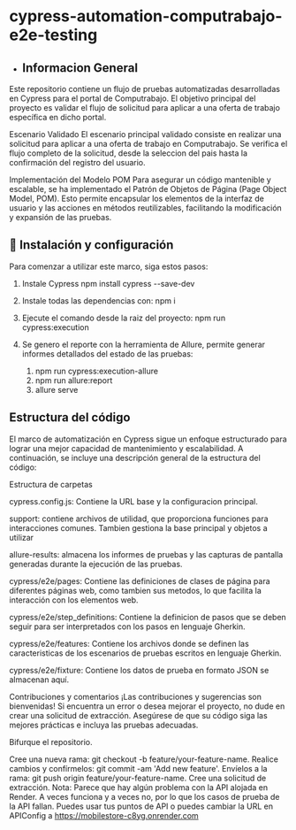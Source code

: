 # cypress-automation-computrabajo-e2e-testing


- ## Informacion General

Este repositorio contiene un flujo de pruebas automatizadas desarrolladas en Cypress para el portal de Computrabajo. El objetivo principal del proyecto es validar el flujo de solicitud para aplicar a una oferta de trabajo específica en dicho portal.

Escenario Validado
El escenario principal validado consiste en realizar una solicitud para aplicar a una oferta de trabajo en Computrabajo. Se verifica el flujo completo de la solicitud, desde la seleccion del pais hasta la confirmación del registro del usuario.

Implementación del Modelo POM
Para asegurar un código mantenible y escalable, se ha implementado el Patrón de Objetos de Página (Page Object Model, POM). Esto permite encapsular los elementos de la interfaz de usuario y las acciones en métodos reutilizables, facilitando la modificación y expansión de las pruebas.

## 🚀 Instalación y configuración

Para comenzar a utilizar este marco, siga estos pasos:

1. Instale Cypress
npm install cypress --save-dev

2. Instale todas las dependencias con: npm i

3. Ejecute el comando desde la raiz del proyecto: npm run cypress:execution

4. Se genero el reporte con la herramienta de Allure, permite generar informes detallados del estado de las pruebas: 
   1. npm run cypress:execution-allure
   2. npm run allure:report
   3. allure serve

##  Estructura del código

El marco de automatización en Cypress sigue un enfoque estructurado para lograr una mejor capacidad de mantenimiento y escalabilidad. A continuación, se incluye una descripción general de la estructura del código:

Estructura de carpetas

cypress.config.js: Contiene la URL base y la configuracion principal.

support: contiene archivos de utilidad, que proporciona funciones para interacciones comunes. Tambien gestiona la base principal y objetos a utilizar

allure-results: almacena los informes de pruebas y las capturas de pantalla generadas durante la ejecución de las pruebas.

cypress/e2e/pages: Contiene las definiciones de clases de página para diferentes páginas web, como tambien sus metodos, lo que facilita la interacción con los elementos web.

cypress/e2e/step_definitions: Contiene la definicion de pasos que se deben seguir para ser interpretados con los pasos en lenguaje Gherkin.

cypress/e2e/features: Contiene los archivos donde se definen las caracteristicas de los escenarios de pruebas escritos en lenguaje Gherkin.

cypress/e2e/fixture: Contiene los datos de prueba en formato JSON se almacenan aquí.



Contribuciones y comentarios
¡Las contribuciones y sugerencias son bienvenidas! Si encuentra un error o desea mejorar el proyecto, no dude en crear una solicitud de extracción. Asegúrese de que su código siga las mejores prácticas e incluya las pruebas adecuadas.

Bifurque el repositorio.

Cree una nueva rama: git checkout -b feature/your-feature-name.
Realice cambios y confírmelos: git commit -am 'Add new feature'.
Envíelos a la rama: git push origin feature/your-feature-name.
Cree una solicitud de extracción.
Nota:
Parece que hay algún problema con la API alojada en Render. A veces funciona y a veces no, por lo que los casos de prueba de la API fallan. Puedes usar tus puntos de API o puedes cambiar la URL en APIConfig a https://mobilestore-c8yg.onrender.com
